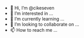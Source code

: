 - 👋 Hi, I’m @cikeseven
- 👀 I’m interested in ...
- 🌱 I’m currently learning ...
- 💞️ I’m looking to collaborate on ...
- 📫 How to reach me ...

<!---
cikeseven/cikeseven is a ✨ special ✨ repository because its `README.md` (this file) appears on your GitHub profile.
You can click the Preview link to take a look at your changes.
--->
